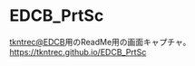 # EDCB_PrtSc

[tkntrec@EDCB](https://github.com/tkntrec/EDCB)用のReadMe用の画面キャプチャ。  
https://tkntrec.github.io/EDCB_PrtSc
